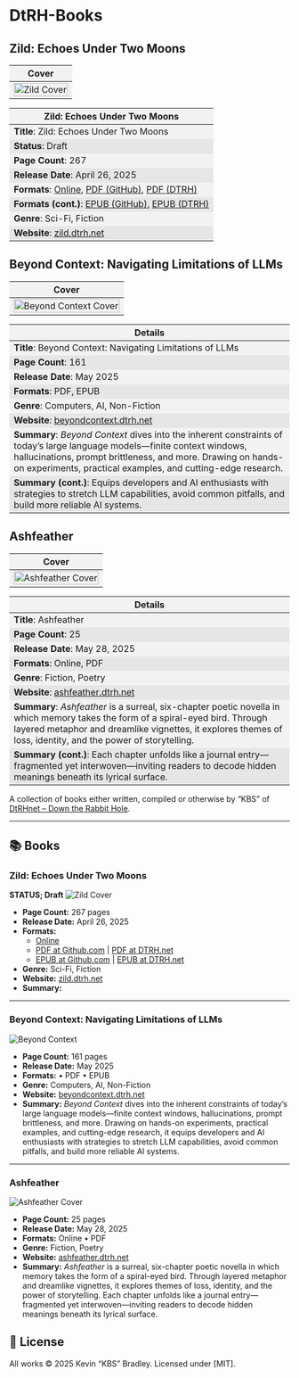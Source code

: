 # DtRH-Books

## Zild: Echoes Under Two Moons

| Cover |
|-------|
| <img src="Images/zild-cover.png" alt="Zild Cover" width="100%"/> |

| Zild: Echoes Under Two Moons |  
|---------|
| **Title**: Zild: Echoes Under Two Moons |
| **Status**: Draft |
| **Page Count**: 267 |
| **Release Date**: April 26, 2025 |
| **Formats**: [Online](https://zild.dtrh.net/Book), [PDF (GitHub)]( # ), [PDF (DTRH)]( # ) |
| **Formats (cont.)**: [EPUB (GitHub)]( # ), [EPUB (DTRH)]( # ) |
| **Genre**: Sci-Fi, Fiction |
| **Website**: [zild.dtrh.net](https://zild.dtrh.net) |

<style>
  table width: 100%;
  table tr:nth-child(odd) { background-color: #f2f2f2; }
  table tr:nth-child(even) { background-color: #e6e6e6; }
</style>

## Beyond Context: Navigating Limitations of LLMs

| Cover |
|-------|
| <img src="Images/bc-cover.jpg" alt="Beyond Context Cover" width="100%"/> |

| Details |
|---------|
| **Title**: Beyond Context: Navigating Limitations of LLMs |
| **Page Count**: 161 |
| **Release Date**: May 2025 |
| **Formats**: PDF, EPUB |
| **Genre**: Computers, AI, Non-Fiction |
| **Website**: [beyondcontext.dtrh.net](https://beyondcontext.dtrh.net) |
| **Summary**: *Beyond Context* dives into the inherent constraints of today’s large language models—finite context windows, hallucinations, prompt brittleness, and more. Drawing on hands-on experiments, practical examples, and cutting-edge research. |
| **Summary (cont.)**: Equips developers and AI enthusiasts with strategies to stretch LLM capabilities, avoid common pitfalls, and build more reliable AI systems. |

<style>
  table tr:nth-child(odd) { background-color: #f2f2f2; }
  table tr:nth-child(even) { background-color: #e6e6e6; }
</style>

## Ashfeather

| Cover |
|-------|
| <img src="Images/af-cover.png" alt="Ashfeather Cover" width="100%"/> |

| Details |
|---------|
| **Title**: Ashfeather |
| **Page Count**: 25 |
| **Release Date**: May 28, 2025 |
| **Formats**: Online, PDF |
| **Genre**: Fiction, Poetry |
| **Website**: [ashfeather.dtrh.net](https://ashfeather.dtrh.net) |
| **Summary**: *Ashfeather* is a surreal, six-chapter poetic novella in which memory takes the form of a spiral-eyed bird. Through layered metaphor and dreamlike vignettes, it explores themes of loss, identity, and the power of storytelling. |
| **Summary (cont.)**: Each chapter unfolds like a journal entry—fragmented yet interwoven—inviting readers to decode hidden meanings beneath its lyrical surface. |

<style>
  table tr:nth-child(odd) { background-color: #f2f2f2; }
  table tr:nth-child(even) { background-color: #e6e6e6; }
</style>



A collection of books either written, compiled or otherwise by “KBS” of [DtRHnet – Down the Rabbit Hole](https://dtrh.net).

---

## 📚 Books

### Zild: Echoes Under Two Moons
**STATUS; Draft**
![Zild Cover](Images/zild-cover.png)

* **Page Count:** 267 pages
* **Release Date:** April 26, 2025
* **Formats:**
  - [Online](https://zild.dtrh.net/Book)
  - [PDF at Github.com]() | [PDF at DTRH.net]()
  - [EPUB at Github.com]() | [EPUB at DTRH.net]()
* **Genre:** Sci-Fi, Fiction
* **Website:** [zild.dtrh.net](https://zild.dtrh.net)
* **Summary:**

---

### Beyond Context: Navigating Limitations of LLMs

![Beyond Context](Images/bc-cover.jpg)

* **Page Count:** 161 pages
* **Release Date:** May 2025
* **Formats:** • PDF • EPUB
* **Genre:** Computers, AI, Non-Fiction
* **Website:** [beyondcontext.dtrh.net](https://beyondcontext.dtrh.net)
* **Summary:**
  *Beyond Context* dives into the inherent constraints of today’s large language models—finite context windows, hallucinations, prompt brittleness, and more. Drawing on hands-on experiments, practical examples, and cutting-edge research, it equips developers and AI enthusiasts with strategies to stretch LLM capabilities, avoid common pitfalls, and build more reliable AI systems.

---

### Ashfeather

![Ashfeather Cover](Images/af-cover.png)

* **Page Count:** 25 pages
* **Release Date:** May 28, 2025
* **Formats:** Online • PDF
* **Genre:** Fiction, Poetry
* **Website:** [ashfeather.dtrh.net](https://ashfeather.dtrh.net)
* **Summary:**
  *Ashfeather* is a surreal, six-chapter poetic novella in which memory takes the form of a spiral-eyed bird. Through layered metaphor and dreamlike vignettes, it explores themes of loss, identity, and the power of storytelling. Each chapter unfolds like a journal entry—fragmented yet interwoven—inviting readers to decode hidden meanings beneath its lyrical surface.


## 📝 License

All works © 2025 Kevin “KBS” Bradley. Licensed under \[MIT\].
